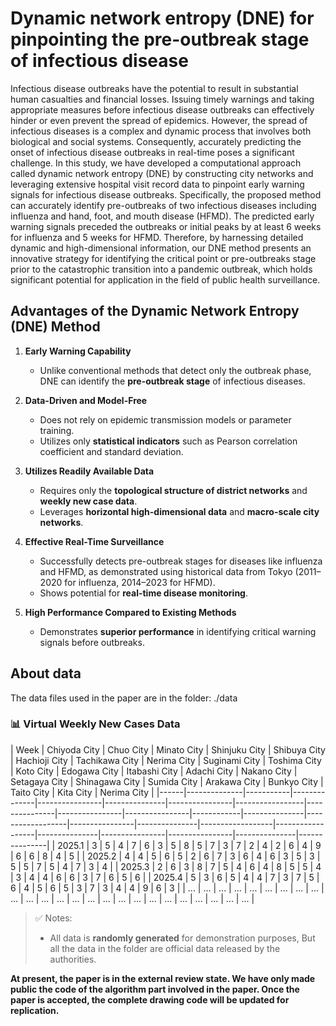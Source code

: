 # Dynamic network entropy (DNE) for pinpointing the pre-outbreak stage of infectious disease
 Infectious disease outbreaks have the potential to result in substantial human casualties and financial losses. Issuing timely warnings and taking appropriate measures before infectious disease outbreaks can effectively hinder or even prevent the spread of epidemics. However, the spread of infectious diseases is a complex and dynamic process that involves both biological and social systems. Consequently, accurately predicting the onset of infectious disease outbreaks in real-time poses a significant challenge. In this study, we have developed a computational approach called dynamic network entropy (DNE) by constructing city networks and leveraging extensive hospital visit record data to pinpoint early warning signals for infectious disease outbreaks. Specifically, the proposed method can accurately identify pre-outbreaks of two infectious diseases including influenza and hand, foot, and mouth disease (HFMD). The predicted early warning signals preceded the outbreaks or initial peaks by at least 6 weeks for influenza and 5 weeks for HFMD. Therefore, by harnessing detailed dynamic and high-dimensional information, our DNE method presents an innovative strategy for identifying the critical point or pre-outbreaks stage prior to the catastrophic transition into a pandemic outbreak, which holds significant potential for application in the field of public health surveillance.

## Advantages of the Dynamic Network Entropy (DNE) Method

1. **Early Warning Capability**  
   - Unlike conventional methods that detect only the outbreak phase, DNE can identify the **pre-outbreak stage** of infectious diseases.

2. **Data-Driven and Model-Free**  
   - Does not rely on epidemic transmission models or parameter training.
   - Utilizes only **statistical indicators** such as Pearson correlation coefficient and standard deviation.

3. **Utilizes Readily Available Data**  
   - Requires only the **topological structure of district networks** and **weekly new case data**.
   - Leverages **horizontal high-dimensional data** and **macro-scale city networks**.

4. **Effective Real-Time Surveillance**  
   - Successfully detects pre-outbreak stages for diseases like influenza and HFMD, as demonstrated using historical data from Tokyo (2011–2020 for influenza, 2014–2023 for HFMD).
   - Shows potential for **real-time disease monitoring**.

5. **High Performance Compared to Existing Methods**  
   - Demonstrates **superior performance** in identifying critical warning signals before outbreaks.

## About data
The data files used in the paper are in the folder: ./data

### 📊 Virtual Weekly New Cases Data 
| Week | Chiyoda City | Chuo City | Minato City | Shinjuku City | Shibuya City | Hachioji City | Tachikawa City | Nerima City | Suginami City | Toshima City | Koto City | Edogawa City | Itabashi City | Adachi City | Nakano City | Setagaya City | Shinagawa City | Sumida City | Arakawa City | Bunkyo City | Taito City | Kita City | Nerima City |
|------|--------------|-----------|--------------|----------------|---------------|----------------|-----------------|---------------|----------------|----------------|------------|---------------|------------------|----------------|---------------|------------------|------------------|---------------|----------------|----------------|---------------|---------------|
| 2025.1 | 3 | 5 | 4 | 7 | 6 | 3 | 5 | 8 | 5 | 7 | 3 | 7 | 2 | 4 | 2 | 6 | 4 | 9 | 6 | 6 | 8 | 4 | 5 |
| 2025.2 | 4 | 4 | 5 | 6 | 5 | 2 | 6 | 7 | 3 | 6 | 4 | 6 | 3 | 5 | 3 | 5 | 5 | 7 | 5 | 4 | 7 | 3 | 4 |
| 2025.3 | 2 | 6 | 3 | 8 | 7 | 5 | 4 | 6 | 4 | 8 | 5 | 5 | 4 | 3 | 4 | 4 | 6 | 6 | 3 | 7 | 6 | 5 | 6 |
| 2025.4 | 5 | 3 | 6 | 5 | 4 | 4 | 7 | 3 | 7 | 5 | 6 | 4 | 5 | 6 | 5 | 3 | 7 | 3 | 4 | 4 | 9 | 6 | 3 |
| ... | ... | ... | ... | ... | ... | ... | ... | ... | ... | ... | ... | ... | ... | ... | ... | ... | ... | ... | ... | ... | ... | ... | ... | ... |

> ✅ Notes:
> - All data is **randomly generated** for demonstration purposes, But all the data in the folder are official data released by the authorities.

**At present, the paper is in the external review state. We have only made public the code of the algorithm part involved in the paper. Once the paper is accepted, the complete drawing code will be updated for replication.** 

